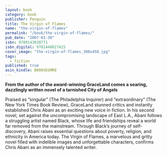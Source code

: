 ```yaml
---
layout: book
category: book
publisher: Penguin
title: The Virgin of Flames
name: "the-virgin-of-flames"
permalink: "/book/the-virgin-of-flames/"
pub_date: "2007-01-30"
isbn: 9780143038771
isbn_digital: 9781440627415
cover_image: "the-virgin-of-flames_300x458.jpg"
tags: 
  - fiction
published: true
asin_kindle: B000SEGMR8
---
```


**From the author of the award-winning GraceLand comes a searing, dazzlingly written novel of a tarnished City of Angels**

Praised as “singular” (The Philadelphia Inquirer) and “extraordinary” (The New York Times Book Review), GraceLand stunned critics and instantly established Chris Abani as an exciting new voice in fiction. In his second novel, set against the uncompromising landscape of East L.A., Abani follows a struggling artist named Black, whose life and friendships reveal a world far removed from the mainstream. Through Black’s journey of self- discovery, Abani raises essential questions about poverty, religion, and ethnicity in America today. The Virgin of Flames, a marvelous and gritty novel filled with indelible images and unforgettable characters, confirms Chris Abani as an immensely talented writer.